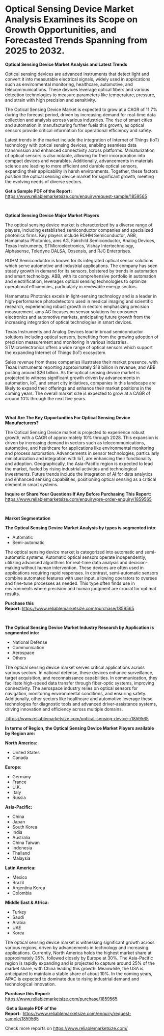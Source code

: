 <p><h1>Optical Sensing Device Market Analysis Examines its Scope on Growth Opportunities, and Forecasted Trends Spanning from 2025 to 2032.</h1></p><p><strong>Optical Sensing Device Market Analysis and Latest Trends</strong></p>
<p><p>Optical sensing devices are advanced instruments that detect light and convert it into measurable electrical signals, widely used in applications such as environmental monitoring, healthcare, automotive, and telecommunications. These devices leverage optical fibers and various detection technologies to measure parameters like temperature, pressure, and strain with high precision and sensitivity.</p><p>The Optical Sensing Device Market is expected to grow at a CAGR of 11.7% during the forecast period, driven by increasing demand for real-time data collection and analysis across various industries. The rise of smart cities and automation in manufacturing further fuels this growth, as optical sensors provide critical information for operational efficiency and safety.</p><p>Latest trends in the market include the integration of Internet of Things (IoT) technology with optical sensing devices, enabling seamless data transmission and enhanced connectivity across platforms. Miniaturization of optical sensors is also notable, allowing for their incorporation into compact devices and wearables. Additionally, advancements in materials science are leading to more efficient and durable optical sensors, expanding their applicability in harsh environments. Together, these factors position the optical sensing device market for significant growth, meeting the evolving needs of diverse sectors.</p></p>
<p><strong>Get a Sample PDF of the Report:&nbsp;</strong> <a href="https://www.reliablemarketsize.com/enquiry/request-sample/1859565?utm_campaign=1897&utm_medium=2&utm_source=Github&utm_content=ia&utm_term=10022025&utm_id=optical-sensing-device">https://www.reliablemarketsize.com/enquiry/request-sample/1859565</a></p>
<p>&nbsp;</p>
<p><strong>Optical Sensing Device Major Market Players</strong></p>
<p><p>The optical sensing device market is characterized by a diverse range of players, including established semiconductor companies and specialized photonics firms. Key players include ROHM Semiconductor, ABB, Hamamatsu Photonics, ams AG, Fairchild Semiconductor, Analog Devices, Texas Instruments, STMicroelectronics, Vishay Intertechnology, Alphasense, Teledyne DALSA, Oxsensis, and RJC Enterprises.</p><p>ROHM Semiconductor is known for its integrated optical sensor solutions which serve automotive and industrial applications. The company has seen steady growth in demand for its sensors, bolstered by trends in automation and smart technology. ABB, with its comprehensive portfolio in automation and electrification, leverages optical sensing technologies to optimize operational efficiencies, particularly in renewable energy sectors.</p><p>Hamamatsu Photonics excels in light-sensing technology and is a leader in high-performance photodetectors used in medical imaging and scientific research, experiencing robust growth in sectors emphasizing precision measurement. ams AG focuses on sensor solutions for consumer electronics and automotive markets, anticipating future growth from the increasing integration of optical technologies in smart devices.</p><p>Texas Instruments and Analog Devices lead in broad semiconductor solutions including optical sensors, benefiting from the growing adoption of precision measurement and monitoring in various industries. STMicroelectronics offers a wide range of optical sensors which support the expanding Internet of Things (IoT) ecosystem.</p><p>Sales revenue from these companies illustrates their market presence, with Texas Instruments reporting approximately $18 billion in revenue, and ABB posting around $26 billion. As the optical sensing device market is projected to witness significant growth driven by advancements in automation, IoT, and smart city initiatives, companies in this landscape are likely to expand their offerings and enhance their market positions in the coming years. The overall market size is expected to grow at a CAGR of around 10% through the next five years.</p></p>
<p>&nbsp;</p>
<p><strong>What Are The Key Opportunities For Optical Sensing Device Manufacturers?</strong></p>
<p><p>The Optical Sensing Device market is projected to experience robust growth, with a CAGR of approximately 10% through 2028. This expansion is driven by increasing demand in sectors such as telecommunications, automotive, and healthcare for applications like environmental monitoring and process automation. Advancements in sensor technologies, particularly miniaturization and integration with IoT, are enhancing their functionality and adoption. Geographically, the Asia-Pacific region is expected to lead the market, fueled by rising industrial activities and technological investments. Future trends include the integration of AI for data analytics and enhanced sensing capabilities, positioning optical sensing as a critical element in smart systems.</p></p>
<p><strong>Inquire or Share Your Questions If Any Before Purchasing This Report:</strong> <a href="https://www.reliablemarketsize.com/enquiry/pre-order-enquiry/1859565?utm_campaign=1897&utm_medium=2&utm_source=Github&utm_content=ia&utm_term=10022025&utm_id=optical-sensing-device">https://www.reliablemarketsize.com/enquiry/pre-order-enquiry/1859565</a></p>
<p>&nbsp;</p>
<p><strong>Market Segmentation</strong></p>
<p><strong>The Optical Sensing Device Market Analysis by types is segmented into:</strong></p>
<p><ul><li>Automatic</li><li>Semi-automatic</li></ul></p>
<p><p>The optical sensing device market is categorized into automatic and semi-automatic systems. Automatic optical sensors operate independently, utilizing advanced algorithms for real-time data analysis and decision-making without human intervention. These devices are often used in applications requiring rapid responses. In contrast, semi-automatic sensors combine automated features with user input, allowing operators to oversee and fine-tune processes as needed. This type often finds use in environments where precision and human judgment are crucial for optimal results.</p></p>
<p><strong>Purchase this Report:&nbsp;</strong><a href="https://www.reliablemarketsize.com/purchase/1859565?utm_campaign=1897&utm_medium=2&utm_source=Github&utm_content=ia&utm_term=10022025&utm_id=optical-sensing-device">https://www.reliablemarketsize.com/purchase/1859565</a></p>
<p>&nbsp;</p>
<p><strong>The Optical Sensing Device Market Industry Research by Application is segmented into:</strong></p>
<p><ul><li>National Defense</li><li>Communication</li><li>Aerospace</li><li>Others</li></ul></p>
<p><p>The optical sensing device market serves critical applications across various sectors. In national defense, these devices enhance surveillance, target acquisition, and reconnaissance capabilities. In communication, they facilitate high-speed data transfer through fiber-optic systems, improving connectivity. The aerospace industry relies on optical sensors for navigation, monitoring environmental conditions, and ensuring safety. Additionally, other sectors like healthcare and automotive leverage these technologies for diagnostic tools and advanced driver-assistance systems, driving innovation and efficiency across multiple domains.</p></p>
<p><a href="https://www.reliablemarketsize.com/optical-sensing-device-r1859565?utm_campaign=1897&utm_medium=2&utm_source=Github&utm_content=ia&utm_term=10022025&utm_id=optical-sensing-device">&nbsp;https://www.reliablemarketsize.com/optical-sensing-device-r1859565</a></p>
<p><strong>In terms of Region, the Optical Sensing Device Market Players available by Region are:</strong></p>
<p>
    <p> <strong> North America: </strong>
        <ul>
            <li>United States</li>
            <li>Canada</li>
        </ul>
        </p> 
    <p> <strong> Europe: </strong>
        <ul>
            <li>Germany</li>
            <li>France</li>
            <li>U.K.</li>
            <li>Italy</li>
            <li>Russia</li>
        </ul>
        </p> 
    <p> <strong> Asia-Pacific: </strong>
        <ul>
            <li>China</li>
            <li>Japan</li>
            <li>South Korea</li>
            <li>India</li>
            <li>Australia</li>
            <li>China Taiwan</li>
            <li>Indonesia</li>
            <li>Thailand</li>
            <li>Malaysia</li>
        </ul>
        </p> 
    <p> <strong> Latin America: </strong>
        <ul>
            <li>Mexico</li>
            <li>Brazil</li>
            <li>Argentina Korea</li>
            <li>Colombia</li>
        </ul>
        </p> 
    <p> <strong> Middle East & Africa: </strong>
        <ul>
            <li>Turkey</li>
            <li>Saudi</li>
            <li>Arabia</li>
            <li>UAE</li>
            <li>Korea</li>
        </ul>
    </p>
    </p>
<p><p>The optical sensing device market is witnessing significant growth across various regions, driven by advancements in technology and increasing applications. Currently, North America holds the highest market share at approximately 35%, followed closely by Europe at 30%. The Asia-Pacific region is rapidly expanding and is projected to capture around 25% of the market share, with China leading this growth. Meanwhile, the USA is anticipated to maintain a stable share of about 10%. In the coming years, APAC is expected to dominate due to rising industrial demand and technological innovation.</p></p>
<p><strong>Purchase this Report: </strong><a href="https://www.reliablemarketsize.com/purchase/1859565?utm_campaign=1897&utm_medium=2&utm_source=Github&utm_content=ia&utm_term=10022025&utm_id=optical-sensing-device">https://www.reliablemarketsize.com/purchase/1859565</a></p>
<p>&nbsp;<strong>Get a Sample PDF of the Report:&nbsp;&nbsp;</strong><a href="https://www.reliablemarketsize.com/enquiry/request-sample/1859565?utm_campaign=1897&utm_medium=2&utm_source=Github&utm_content=ia&utm_term=10022025&utm_id=optical-sensing-device">https://www.reliablemarketsize.com/enquiry/request-sample/1859565</a></p>
<p><strong></strong></p>
<p>Check more reports on <a href="https://www.reliablemarketsize.com/?utm_campaign=1897&utm_medium=2&utm_source=Github&utm_content=ia&utm_term=10022025&utm_id=optical-sensing-device">https://www.reliablemarketsize.com/</a></p>